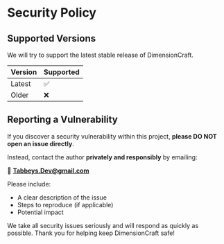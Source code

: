 # Security Policy

## Supported Versions

We will try to support the latest stable release of DimensionCraft.

| Version | Supported          |
| ------- | ------------------ |
| Latest  | ✅                 |
| Older   | ❌                 |

## Reporting a Vulnerability

If you discover a security vulnerability within this project, **please DO NOT open an issue directly**.

Instead, contact the author **privately and responsibly** by emailing:

📧 **Tabbeys.Dev@gmail.com**

Please include:
- A clear description of the issue
- Steps to reproduce (if applicable)
- Potential impact

We take all security issues seriously and will respond as quickly as possible. Thank you for helping keep DimensionCraft safe!
